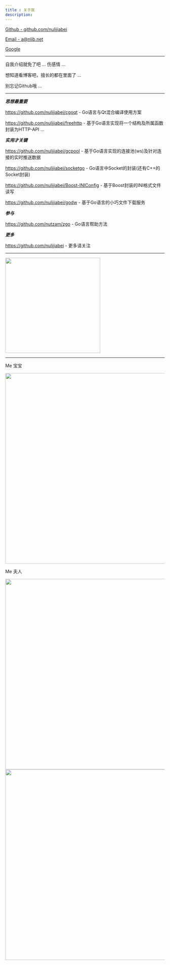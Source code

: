 ```yaml
---
title : 关于我
description:
---
```


<a href="https://github.com/nulijiabei">Github - github.com/nulijiabei</a> 

<a href="mailto:a@nljb.net">Email - a@nljb.net</a>

<a href="https://objects.dreamhost.com/goo/index.html">Google</a>

---

自我介绍就免了吧 ... 伤感情 ...

想知道看博客吧，擅长的都在里面了 ...

别忘记Github哦 ...

---

>

***思想最重要***

https://github.com/nulijiabei/cgoqt - Go语言与Qt混合编译使用方案

https://github.com/nulijiabei/freehttp - 基于Go语言实现将一个结构及所属函数封装为HTTP-API ...

>

***实用才关键***

https://github.com/nulijiabei/gcpool - 基于Go语言实现的连接池(ws)及针对连接的实时推送数据

https://github.com/nulijiabei/socketgo - Go语言中Socket的封装(还有C++的Socket封装)

https://github.com/nulijiabei/Boost-INIConfig - 基于Boost封装的INI格式文件读写

https://github.com/nulijiabei/godw - 基于Go语言的小巧文件下载服务

>

***参与***

https://github.com/nutzam/zgo - Go语言帮助方法

>

***更多***

https://github.com/nulijiabei - 更多请关注

>

---

<img src="{{urls.media}}/qrcode.png" alt="" width="300">

---

Me 宝宝

<img src="{{urls.media}}/3.jpg" alt="" width="600">

Me 夫人

<img src="{{urls.media}}/1.jpg" alt="" width="600">

<img src="{{urls.media}}/2.jpg" alt="" width="600">

